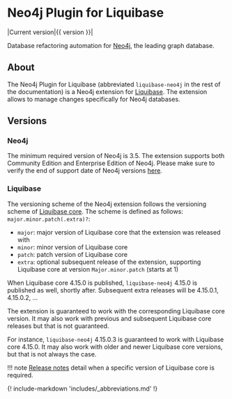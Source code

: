 # Neo4j Plugin for Liquibase

|Current version|{{ version }}|

Database refactoring automation for [Neo4j](https://neo4j.com), the leading graph database.

## About

The Neo4j Plugin for Liquibase (abbreviated `liquibase-neo4j` in the rest of the documentation) is a Neo4j extension
for [Liquibase](https://www.liquibase.org/).
The extension allows to manage changes specifically for Neo4j databases.

## Versions

### Neo4j

The minimum required version of Neo4j is 3.5.
The extension supports both Community Edition and Enterprise Edition of Neo4j.
Please make sure to verify the end of support date of Neo4j
versions [here](https://neo4j.com/developer/kb/neo4j-supported-versions/).

### Liquibase

The versioning scheme of the Neo4j extension follows the versioning scheme
of [Liquibase core](https://github.com/liquibase/liquibase).
The scheme is defined as follows: `major.minor.patch(.extra)?`:

- `major`: major version of Liquibase core that the extension was released with
- `minor`: minor version of Liquibase core
- `patch`: patch version of Liquibase core
- `extra`: optional subsequent release of the extension, supporting Liquibase core at version `Major.minor.patch` (starts at 1)

When Liquibase core 4.15.0 is published, `liquibase-neo4j` 4.15.0 is published as well, shortly after.
Subsequent extra releases will be 4.15.0.1, 4.15.0.2, ...

The extension is guaranteed to work with the corresponding Liquibase core version.
It may also work with previous and subsequent Liquibase core releases but that is not guaranteed.

For instance, `liquibase-neo4j` 4.15.0.3 is guaranteed to work with Liquibase core 4.15.0.
It may also work with older and newer Liquibase core versions, but that is not always the case.

!!! note
    [Release notes](https://github.com/liquibase/liquibase-neo4j/releases) detail when a specific version of
    Liquibase core is required.

{! include-markdown 'includes/_abbreviations.md' !}
